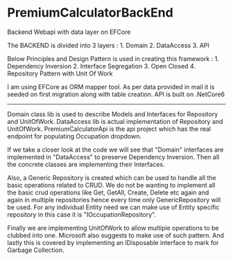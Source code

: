 # PremiumCalculatorBackEnd
Backend Webapi with data layer on EFCore


The BACKEND is divided into 3 layers :
	1. Domain
	2. DataAccess
	3. API

Below Principles and Design Pattern is used in creating this framework :
	1. Dependency Inversion
	2. Interface Segregation
	3. Open Closed
	4. Repository Pattern with Unit Of Work
	

I am using EFCore as ORM mapper tool.
As per data provided in mail it is seeded on first migration along with table creation.
API is built on .NetCore6

---------------------------------------------------------------------------------------------

Domain class lib is used to describe Models and Interfaces for Repository and UnitOfWork.
DataAccess lib is actual implementation of Repository and UnitOfWork.
PremiumCalculatorApi is the api project which has the real endpoint for populating Occupation
dropdown.

If we take a closer look at the code we will see that "Domain" interfaces are implemented
in "DataAccess" to preserve Dependency Inversion.
Then all the concrete classes are implementing their Interfaces.

Also, a Generic Repository is created which can be used to handle all the basic operations
related to CRUD.
We do not be wanting to implement all the basic crud operations like Get, GetAll, Create,
Delete etc again and again in multiple repositories hence every time only GenericRepository
will be used.
For any individual Entity need we can make use of Entity specific repository in this case
it is "IOccupationRepository".

Finally we are implementing UnitOfWork to allow multiple operations to be clubbed into one.
Microsoft also suggests to make use of such pattern.
And lastly this is covered by implementing an IDisposable interface to mark for Garbage Collection.





